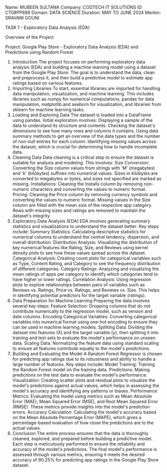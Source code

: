 Name: MUBEEN SULTANA
Company: CODTECH IT SOLUTIONS
ID: CT08PP699
Domain: DATA SCIENCE
Duration: MAY TO JUNE 2024
Mentor: SRAVANI GOUNI

TASK 1 - Exploratory Data Analysis (EDA) 

Overview of the Project

Project: Google Play Store - Exploratory Data Analysis (EDA) and Predictions using Random Forest
1. Introduction
The project focuses on performing exploratory data analysis (EDA) and building a machine learning model using a dataset from the Google Play Store. The goal is to understand the data, clean and preprocess it, and then build a predictive model to estimate app ratings based on various features.
2. Importing Libraries
To start, essential libraries are imported for handling data manipulation, visualization, and machine learning. This includes libraries such as numpy for numerical computations, pandas for data manipulation, matplotlib and seaborn for visualization, and libraries from sklearn for machine learning tasks.
3. Loading and Exploring Data
The dataset is loaded into a DataFrame using pandas. Initial exploration involves:
Displaying a sample of the data to understand its structure and contents.
Checking the dataset's dimensions to see how many rows and columns it contains.
Using data summary methods to get an overview of the data types and the number of non-null entries for each column.
Identifying missing values across the dataset, which is crucial for determining how to handle incomplete data.
4. Cleaning Data
Data cleaning is a critical step to ensure the dataset is suitable for analysis and modeling. This involves:
Size Conversion: Converting the Size column values from strings with 'M' (megabytes) and 'k' (kilobytes) suffixes into numerical values. Sizes in kilobytes are converted to megabytes or bytes, and sizes not specified are marked as missing.
Installations: Cleaning the Installs column by removing non-numeric characters and converting the values to numeric format.
Pricing: Cleaning the Price column by removing currency symbols and converting the values to numeric format.
Missing values in the Size column are filled with the mean size of the respective app category. Rows with missing sizes and ratings are removed to maintain the dataset's integrity.
5. Exploratory Data Analysis (EDA)
EDA involves generating summary statistics and visualizations to understand the dataset better. Key steps include:
Summary Statistics: Calculating descriptive statistics for numerical columns to understand the central tendency, dispersion, and overall distribution.
Distribution Analysis: Visualizing the distribution of key numerical features like Rating, Size, and Reviews using kernel density plots to see how these values spread across the dataset.
Categorical Analysis: Creating count plots for categorical variables such as Type, Content Rating, and Category to see the frequency distribution of different categories.
Category Ratings: Analyzing and visualizing the mean ratings of apps per category to identify which categories tend to have higher or lower ratings.
Correlation Analysis: Using regression plots to explore relationships between pairs of variables such as Reviews vs. Ratings, Price vs. Ratings, and Reviews vs. Size. This helps in identifying potential predictors for the target variable (ratings).
6. Data Preparation for Machine Learning
Preparing the data involves several key steps:
Feature Selection: Dropping columns that do not contribute numerically to the regression model, such as version and date columns.
Encoding Categorical Variables: Converting categorical variables into numerical format using one-hot encoding to ensure they can be used in machine learning models.
Splitting Data: Dividing the dataset into features (X) and the target variable (y), then splitting it into training and test sets to evaluate the model's performance on unseen data.
Scaling Data: Normalizing the feature data using standard scaling to ensure all features contribute equally to the model's predictions.
7. Building and Evaluating the Model
A Random Forest Regressor is chosen for predicting app ratings due to its robustness and ability to handle a large number of features. Key steps include:
Model Training: Training the Random Forest model on the training data.
Predictions: Making predictions on the test data to evaluate the model's performance.
Visualization: Creating scatter plots and residual plots to visualize the model's predictions against actual values, which helps in assessing the model's accuracy and identifying any patterns or biases.
Performance Metrics: Evaluating the model using metrics such as Mean Absolute Error (MAE), Mean Squared Error (MSE), and Root Mean Squared Error (RMSE). These metrics provide insights into the model's prediction errors.
Accuracy Calculation: Calculating the model's accuracy based on the Mean Absolute Percentage Error (MAPE), which gives a percentage-based evaluation of how close the predictions are to the actual values.
8. Conclusion
The entire process ensures that the data is thoroughly cleaned, explored, and prepared before building a predictive model. Each step is meticulously performed to ensure the reliability and accuracy of the model's predictions. The final model's performance is assessed through various metrics, ensuring it meets the desired accuracy of 90.25% for predicting app ratings in the Google Play Store dataset.
